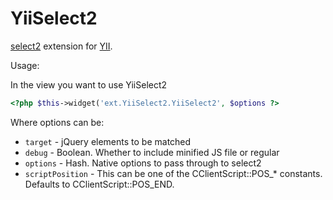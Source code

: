 YiiSelect2
==========

[select2](http://ivaynberg.github.com/select2/) extension for [YII](http://www.yiiframework.com/).

Usage:

In the view you want to use YiiSelect2
```php
<?php $this->widget('ext.YiiSelect2.YiiSelect2', $options ?>

```

Where options can be:

* `target` - jQuery elements to be matched
* `debug` - Boolean. Whether to include minified JS file or regular
* `options` - Hash. Native options to pass through to select2
* `scriptPosition` - This can be one of the CClientScript::POS_* constants. Defaults to
  CClientScript::POS_END.
